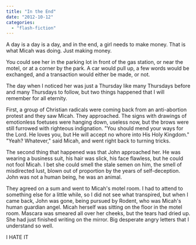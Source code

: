 ```yaml
---
title: "In the End"
date: "2012-10-12"
categories: 
  - "flash-fiction"
---
```


A day is a day is a day, and in the end, a girl needs to make money. That is what Micah was doing. Just making money.

You could see her in the parking lot in front of the gas station, or near the motel, or at a corner by the park. A car would pull up, a few words would be exchanged, and a transaction would either be made, or not.

The day when I noticed her was just a Thursday like many Thursdays before and many Thursdays to follow, but two things happened that I will remember for all eternity.

First, a group of Christian radicals were coming back from an anti-abortion protest and they saw Micah. They approached. The signs with drawings of emotionless foetuses were hanging down, useless now, but the brows were still furrowed with righteous indignation. "You should mend your ways for the Lord. He loves you, but He will accept no whore into His Holy Kingdom." "Yeah? Whatever," said Micah, and went right back to turning tricks.

The second thing that happened was that John approached her. He was wearing a business suit, his hair was slick, his face flawless, but he could not fool Micah. I bet she could smell the stale semen on him, the smell of misdirected lust, blown out of proportion by the years of self-deception. John was not a human being, he was an animal.

They agreed on a sum and went to Micah's motel room. I had to attend to something else for a little while, so I did not see what transpired, but when I came back, John was gone, being pursued by Rodent, who was Micah's human guardian angel. Micah herself was sitting on the floor in the motel room. Mascara was smeared all over her cheeks, but the tears had dried up. She had just finished writing on the mirror. Big desperate angry letters that I understand so well.

I HATE IT
